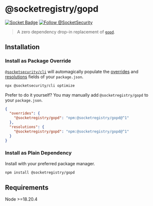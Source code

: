 # @socketregistry/gopd

[![Socket Badge](https://socket.dev/api/badge/npm/package/@socketregistry/gopd)](https://socket.dev/npm/package/@socketregistry/gopd)
[![Follow @SocketSecurity](https://img.shields.io/twitter/follow/SocketSecurity?style=social)](https://twitter.com/SocketSecurity)

> A zero dependency drop-in replacement of
> [`gopd`](https://www.npmjs.com/package/gopd).

## Installation

### Install as Package Override

[`@socketsecurity/cli`](https://www.npmjs.com/package/@socketsecurity/cli) will
automagically populate the
[overrides](https://docs.npmjs.com/cli/v9/configuring-npm/package-json#overrides)
and [resolutions](https://yarnpkg.com/configuration/manifest#resolutions) fields
of your `package.json`.

```sh
npx @socketsecurity/cli optimize
```

Prefer to do it yourself? You may manually add `@socketregistry/gopd` to your
`package.json`.

```json
{
  "overrides": {
    "@socketregistry/gopd": "npm:@socketregistry/gopd@^1"
  },
  "resolutions": {
    "@socketregistry/gopd": "npm:@socketregistry/gopd@^1"
  }
}
```

### Install as Plain Dependency

Install with your preferred package manager.

```sh
npm install @socketregistry/gopd
```

## Requirements

Node &gt;=18.20.4
